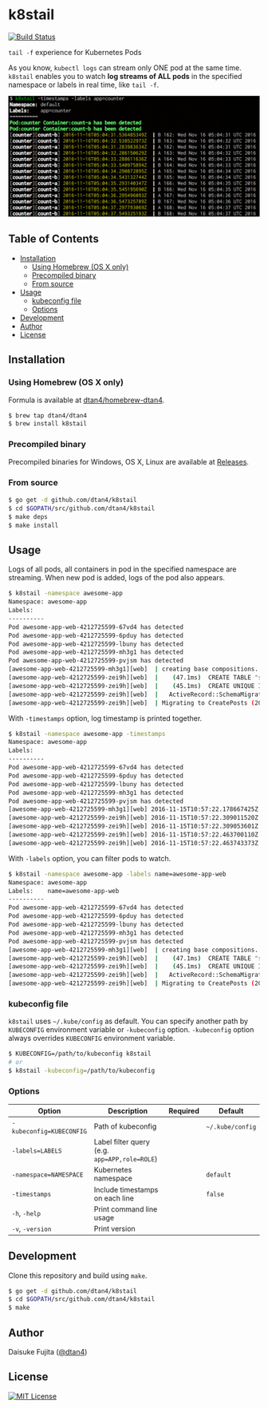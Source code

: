 # k8stail

[![Build Status](https://travis-ci.org/dtan4/k8stail.svg?branch=master)](https://travis-ci.org/dtan4/k8stail)

`tail -f` experience for Kubernetes Pods

As you know, `kubectl logs` can stream only ONE pod at the same time. `k8stail` enables you to watch __log streams of ALL pods__ in the specified namespace or labels in real time, like `tail -f`.

![example](_images/example.png)

## Table of Contents

* [Installation](#installation)
  + [Using Homebrew (OS X only)](#using-homebrew-os-x-only)
  + [Precompiled binary](#precompiled-binary)
  + [From source](#from-source)
* [Usage](#usage)
  + [kubeconfig file](#kubeconfig-file)
  + [Options](#options)
* [Development](#development)
* [Author](#author)
* [License](#license)

## Installation

### Using Homebrew (OS X only)

Formula is available at [dtan4/homebrew-dtan4](https://github.com/dtan4/homebrew-dtan4).

```bash
$ brew tap dtan4/dtan4
$ brew install k8stail
```

### Precompiled binary

Precompiled binaries for Windows, OS X, Linux are available at [Releases](https://github.com/dtan4/k8stail/releases).

### From source

```bash
$ go get -d github.com/dtan4/k8stail
$ cd $GOPATH/src/github.com/dtan4/k8stail
$ make deps
$ make install
```

## Usage

Logs of all pods, all containers in pod in the specified namespace are streaming. When new pod is added, logs of the pod also appears.

```bash
$ k8stail -namespace awesome-app
Namespace: awesome-app
Labels:
----------
Pod awesome-app-web-4212725599-67vd4 has detected
Pod awesome-app-web-4212725599-6pduy has detected
Pod awesome-app-web-4212725599-lbuny has detected
Pod awesome-app-web-4212725599-mh3g1 has detected
Pod awesome-app-web-4212725599-pvjsm has detected
[awesome-app-web-4212725599-mh3g1][web]  | creating base compositions...
[awesome-app-web-4212725599-zei9h][web]  |    (47.1ms)  CREATE TABLE "schema_migrations" ("version" character varying NOT NULL)
[awesome-app-web-4212725599-zei9h][web]  |    (45.1ms)  CREATE UNIQUE INDEX  "unique_schema_migrations" ON "schema_migrations"  ("version")
[awesome-app-web-4212725599-zei9h][web]  |   ActiveRecord::SchemaMigration Load (1.8ms)  SELECT "schema_migrations".* FROM "schema_migrations"
[awesome-app-web-4212725599-zei9h][web]  | Migrating to CreatePosts (20160218082522)
```

With `-timestamps` option, log timestamp is printed together.


```bash
$ k8stail -namespace awesome-app -timestamps
Namespace: awesome-app
Labels:
----------
Pod awesome-app-web-4212725599-67vd4 has detected
Pod awesome-app-web-4212725599-6pduy has detected
Pod awesome-app-web-4212725599-lbuny has detected
Pod awesome-app-web-4212725599-mh3g1 has detected
Pod awesome-app-web-4212725599-pvjsm has detected
[awesome-app-web-4212725599-mh3g1][web] 2016-11-15T10:57:22.178667425Z  | creating base compositions...
[awesome-app-web-4212725599-zei9h][web] 2016-11-15T10:57:22.309011520Z  |    (47.1ms)  CREATE TABLE "schema_migrations" ("version" character varying NOT NULL)
[awesome-app-web-4212725599-zei9h][web] 2016-11-15T10:57:22.309053601Z  |    (45.1ms)  CREATE UNIQUE INDEX  "unique_schema_migrations" ON "schema_migrations"  ("version")
[awesome-app-web-4212725599-zei9h][web] 2016-11-15T10:57:22.463700110Z  |   ActiveRecord::SchemaMigration Load (1.8ms)  SELECT "schema_migrations".* FROM "schema_migrations"
[awesome-app-web-4212725599-zei9h][web] 2016-11-15T10:57:22.463743373Z  | Migrating to CreatePosts (20160218082522)
```

With `-labels` option, you can filter pods to watch.

```bash
$ k8stail -namespace awesome-app -labels name=awesome-app-web
Namespace: awesome-app
Labels:    name=awesome-app-web
----------
Pod awesome-app-web-4212725599-67vd4 has detected
Pod awesome-app-web-4212725599-6pduy has detected
Pod awesome-app-web-4212725599-lbuny has detected
Pod awesome-app-web-4212725599-mh3g1 has detected
Pod awesome-app-web-4212725599-pvjsm has detected
[awesome-app-web-4212725599-mh3g1][web]  | creating base compositions...
[awesome-app-web-4212725599-zei9h][web]  |    (47.1ms)  CREATE TABLE "schema_migrations" ("version" character varying NOT NULL)
[awesome-app-web-4212725599-zei9h][web]  |    (45.1ms)  CREATE UNIQUE INDEX  "unique_schema_migrations" ON "schema_migrations"  ("version")
[awesome-app-web-4212725599-zei9h][web]  |   ActiveRecord::SchemaMigration Load (1.8ms)  SELECT "schema_migrations".* FROM "schema_migrations"
[awesome-app-web-4212725599-zei9h][web]  | Migrating to CreatePosts (20160218082522)
```

### kubeconfig file

`k8stail` uses `~/.kube/config` as default. You can specify another path by `KUBECONFIG` environment variable or `-kubeconfig` option. `-kubeconfig` option always overrides `KUBECONFIG` environment variable.

```bash
$ KUBECONFIG=/path/to/kubeconfig k8stail
# or
$ k8stail -kubeconfig=/path/to/kubeconfig
```

### Options

|Option|Description|Required|Default|
|---------|-----------|-------|-------|
|`-kubeconfig=KUBECONFIG`|Path of kubeconfig||`~/.kube/config`|
|`-labels=LABELS`|Label filter query (e.g. `app=APP,role=ROLE`)|||
|`-namespace=NAMESPACE`|Kubernetes namespace||`default`|
|`-timestamps`|Include timestamps on each line||`false`|
|`-h`, `-help`|Print command line usage|||
|`-v`, `-version`|Print version|||

## Development

Clone this repository and build using `make`.

```bash
$ go get -d github.com/dtan4/k8stail
$ cd $GOPATH/src/github.com/dtan4/k8stail
$ make
```

## Author

Daisuke Fujita ([@dtan4](https://github.com/dtan4))

## License

[![MIT License](http://img.shields.io/badge/license-MIT-blue.svg?style=flat)](LICENSE)

